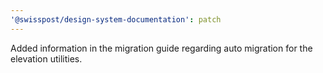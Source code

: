 ```yaml
---
'@swisspost/design-system-documentation': patch
---
```


Added information in the migration guide regarding auto migration for the elevation utilities.
